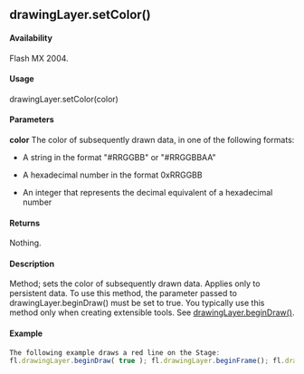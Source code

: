## drawingLayer.setColor()

#### Availability

Flash MX 2004.

#### Usage

drawingLayer.setColor(color)

#### Parameters

**color** The color of subsequently drawn data, in one of the following formats:

-   A string in the format "\#RRGGBB" or "\#RRGGBBAA"

-   A hexadecimal number in the format 0xRRGGBB

-   An integer that represents the decimal equivalent of a hexadecimal number

#### Returns

Nothing.

#### Description

Method; sets the color of subsequently drawn data. Applies only to persistent data. To use this method, the parameter passed to drawingLayer.beginDraw() must be set to true. You typically use this method only when creating extensible tools. See [drawingLayer.beginDraw()](../drawingLayer_object/drawingLayer.md).

#### Example

```javascript
The following example draws a red line on the Stage:
fl.drawingLayer.beginDraw( true ); fl.drawingLayer.beginFrame(); fl.drawingLayer.setColor( "\#ff0000" ); fl.drawingLayer.moveTo(0,0); fl.drawingLayer.lineTo(100,100); fl.drawingLayer.endFrame(); fl.drawingLayer.endDraw();

```